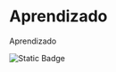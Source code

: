 # Aprendizado
Aprendizado

![Static Badge](https://img.shields.io/badge/Ir_para_P%C3%A1gina-Aprendizado-brightgreen?link=https%3A%2F%2Fkaneesell.github.io%2FAprendizado%2F)

